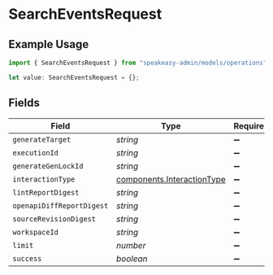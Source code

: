 # SearchEventsRequest

## Example Usage

```typescript
import { SearchEventsRequest } from "speakeasy-admin/models/operations";

let value: SearchEventsRequest = {};
```

## Fields

| Field                                                                    | Type                                                                     | Required                                                                 | Description                                                              |
| ------------------------------------------------------------------------ | ------------------------------------------------------------------------ | ------------------------------------------------------------------------ | ------------------------------------------------------------------------ |
| `generateTarget`                                                         | *string*                                                                 | :heavy_minus_sign:                                                       | N/A                                                                      |
| `executionId`                                                            | *string*                                                                 | :heavy_minus_sign:                                                       | N/A                                                                      |
| `generateGenLockId`                                                      | *string*                                                                 | :heavy_minus_sign:                                                       | N/A                                                                      |
| `interactionType`                                                        | [components.InteractionType](../../models/components/interactiontype.md) | :heavy_minus_sign:                                                       | N/A                                                                      |
| `lintReportDigest`                                                       | *string*                                                                 | :heavy_minus_sign:                                                       | N/A                                                                      |
| `openapiDiffReportDigest`                                                | *string*                                                                 | :heavy_minus_sign:                                                       | N/A                                                                      |
| `sourceRevisionDigest`                                                   | *string*                                                                 | :heavy_minus_sign:                                                       | N/A                                                                      |
| `workspaceId`                                                            | *string*                                                                 | :heavy_minus_sign:                                                       | N/A                                                                      |
| `limit`                                                                  | *number*                                                                 | :heavy_minus_sign:                                                       | N/A                                                                      |
| `success`                                                                | *boolean*                                                                | :heavy_minus_sign:                                                       | N/A                                                                      |